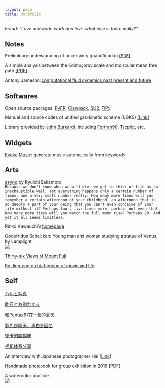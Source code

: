 ```yaml
---
layout: page
title: Portfolio
---
```


*Freud: "Love and work..work and love..what else is there really?"*

## Notes

Preliminary understanding of uncertainty quantification [[PDF]](../documents//understand-uq.pdf)

A simple analysis between the Kolmogorov scale and molecular mean free path [[PDF]](../documents//kolmogorov-mfp.pdf)

Antony Jameson: [computational fluid dynamics past present and future](../documents//jameson-cfd.pdf)

## Softwares

Open source packages: [PyFR](http://www.pyfr.org), [Clawpack](http://www.clawpack.org), [SU2](https://su2code.github.io), [FiPy](https://www.ctcms.nist.gov/fipy/)

Manual and source codes of unified gas-kinetic scheme (UGKS) [[Link]](https://github.com/vavrines/UGKS)

Library provided by [John Burkardt](http://people.sc.fsu.edu/~jburkardt/), including [Fortran90](http://people.sc.fsu.edu/~jburkardt/f_src/f_src.html), [Tecplot](https://people.sc.fsu.edu/~jburkardt/data/tec/tec.html), etc.

## Widgets

[Evoke Music](evokemusic.ai): generate music automatically from keywords

## Arts

[async](https://open.spotify.com/album/2535QNWIvsIszI8AglJQO4) by Ryuichi Sakamoto  
``Because we don't know when we will die, we get to think of life as an inexhaustible well. Yet everything happens only a certain number of times, and a very small number really. How many more times will you remember a certain afternoon of your childhood, an afternoon that is so deeply a part of your being that you can't even conceive of your life without it? Perhaps four, five times more, perhaps not even that. How many more times will you watch the full moon rise? Perhaps 20. And yet it all seems limitless.``

Rinko Kawauchi's [homepage](http://rinkokawauchi.com/en/)

Godefridus Schalcken: Young man and woman studying a statue of Venus, by Lamplight  
![](../img/schalcken.jpg)

[Thirty-six Views of Mount Fuji](https://en.wikipedia.org/wiki/Thirty-six_Views_of_Mount_Fuji)  

[Ke Jingteng on his heroine of movie and life](https://www.douban.com/group/topic/23504918)

## Self

[ハルヒ写真](https://mp.weixin.qq.com/s/xtO2XZOpszmFdopXpdH_yA)

[昨日とお別れする](https://mp.weixin.qq.com/s/aetFmPgmf2VVojxJhPBdEQ)

[和Pentax67在一起的夏天](https://mp.weixin.qq.com/s/d_yCgGFLaHUSTHYQtTzIcg)

[彩色是晴天，黑白是回忆](https://mp.weixin.qq.com/s/VQB9Z0N1Jwq9XT3SwYE6Yw)

[徕卡的醍醐味](https://mp.weixin.qq.com/s/dRqv2GKwANWBogJdmLGmfg)

[相机体系分享](https://mp.weixin.qq.com/s/sHqkYBVWbO8OwHy7QNwpNg)

An interview with Japanese photographer Hal [[Link]](http://www.heyshow.com/mobile-article-detail/?id=36746)

Handmade photobook for group exhibition in 2018 [[PDF]](../documents//album-2018.pdf)

A watercolor practice  
![](https://i.loli.net/2019/05/19/5ce0c954129e181640.jpg)
